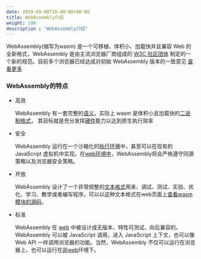 ```yaml
---
date: 2019-09-08T18:00:00+08:00
title: WebAssembly介绍
weight: 100
description : "WebAssembly介绍"
---
```




WebAssembly(缩写为wasm) 是一个可移植、体积小、加载快并且兼容 Web 的全新格式，WebAssembly 是由主流浏览器厂商组成的 [W3C 社区团体](https://www.w3.org/community/webassembly/) 制定的一个新的规范。目前多个浏览器已经达成对初始 WebAssembly 版本的一致意见 [查看更多](http://webassembly.org.cn/roadmap/)

### WebAssembly的特点

- 高效

	WebAssembly 有一套完整的[语义](http://webassembly.org.cn/docs/semantics/)，实际上 wasm 是体积小且加载快的[二进制格式](http://webassembly.org.cn/docs/binary-encoding/)， 其目标就是充分发挥[硬件](http://webassembly.org.cn/docs/portability/#assumptions-for-efficient-execution)能力以达到原生执行效率

- 安全

	WebAssembly 运行在一个沙箱化的[执行环境](http://webassembly.org.cn/docs/semantics/#linear-memory)中，甚至可以在现有的 JavaScript 虚拟机中实现。在[web环境中](http://webassembly.org.cn/docs/web/)，WebAssembly将会严格遵守同源策略以及浏览器安全策略。

- 开放

	WebAssembly 设计了一个非常规整的[文本格式](http://webassembly.org.cn/docs/text-format/)用来、调试、测试、实验、优化、学习、教学或者编写程序。可以以这种文本格式在web页面上[查看wasm模块的源码](http://webassembly.org.cn/docs/faq/#will-webassembly-support-view-source-on-the-web)。

- 标准

	WebAssembly 在 [web](http://webassembly.org.cn/docs/web/) 中被设计成无版本、特性可测试、向后兼容的。WebAssembly 可以被 JavaScript 调用，进入 JavaScript 上下文，也可以像 Web API 一样调用浏览器的功能。当然，WebAssembly 不仅可以运行在浏览器上，也可以运行在[非web](http://webassembly.org.cn/docs/non-web/)环境下。